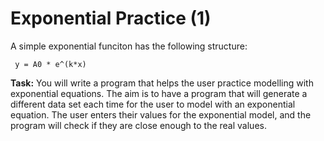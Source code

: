 # Exponential Practice (1)

A simple exponential funciton has the following structure:

` y = A0 * e^(k*x)`

**Task:** You will write a program that helps the user practice modelling with exponential equations. The aim is to have a program that will generate a different data set each time for the user to model with an exponential equation. The user enters their values for the exponential model, and the program will check if they are close enough to the real values.
